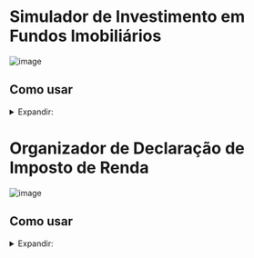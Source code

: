# Simulador de Investimento em Fundos Imobiliários

![image](https://github.com/user-attachments/assets/460255ff-8b42-46da-a9a6-da632833ecc0)


## Como usar
<details>
  <summary>Expandir:</summary>
  
>Ajuste os valores destacados em amarelo de salário e rendimento nas configurações:
>
>![image](https://github.com/user-attachments/assets/9710a53d-c3da-45f8-8a5c-34a8b8d096c8)
>
>Ajuste os valores destacados em amarelo conforme sua vontade:
>
>![image](https://github.com/user-attachments/assets/49c323a6-b635-4c8b-be01-664befaa322a)
>
>Ajuste o seu perfil de investidor clicando na setinha à direita:
>
>![image](https://github.com/user-attachments/assets/7b39c815-3b55-4b20-bd79-da87ec4adc38)
</details>

# Organizador de Declaração de Imposto de Renda

![image](https://github.com/user-attachments/assets/385f8081-3327-4829-a564-4087f5d2d919)

## Como usar
<details>
  <summary>Expandir:</summary>
  
>Preencher os valores destacados em amarelo:
>
>![image](https://github.com/user-attachments/assets/6ff9cdc2-470c-4499-9801-0a5aa7f1b5a4)
>
>Usar as setas ou o menu para navegar:
>
>![image](https://github.com/user-attachments/assets/585aa0d4-1b26-4f5e-8a16-6e348a106ae8)
>
>![image](https://github.com/user-attachments/assets/f209230a-a711-4794-881c-a43daa110755)
>
>Preencher a tabela de notas bancárias:
>
>![image](https://github.com/user-attachments/assets/e681552d-5f04-4385-becb-b0ceb40c8528)
</details>




